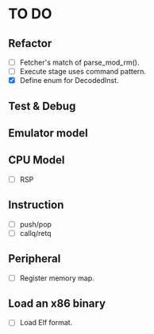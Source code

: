 # TO DO

## Refactor

- [ ] Fetcher's match of parse_mod_rm().
- [ ] Execute stage uses command pattern.
- [x] Define enum for DecodedInst.

## Test & Debug

## Emulator model

## CPU Model

- [ ] RSP

## Instruction

- [ ] push/pop
- [ ] callq/retq

## Peripheral

- [ ] Register memory map.

## Load an x86 binary

- [ ] Load Elf format.

